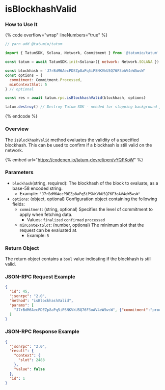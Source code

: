 # isBlockhashValid

### How to Use It

{% code overflow="wrap" lineNumbers="true" %}
```javascript
// yarn add @tatumio/tatum

import { TatumSDK, Solana, Network, Commitment } from '@tatumio/tatum'

const tatum = await TatumSDK.init<Solana>({ network: Network.SOLANA })

const blockhash = 'J7rBdM6AecPDEZp8aPq5iPSNKVkU5Q76F3oAV4eW5wsW'
const options = {
  commitment: Commitment.Processed,
  minContextSlot: 5
} // optional

const res = await tatum.rpc.isBlockhashValid(blockhash, options)

tatum.destroy() // Destroy Tatum SDK - needed for stopping background jobs
```
{% endcode %}

### Overview

The `isBlockhashValid` method evaluates the validity of a specified blockhash. This can be used to confirm if a blockhash is still valid on the network.

{% embed url="https://codepen.io/tatum-devrel/pen/vYQPKoW" %}

### Parameters

* `blockhash`(string, required): The blockhash of the block to evaluate, as a base-58 encoded string.
  * Example: `'J7rBdM6AecPDEZp8aPq5iPSNKVkU5Q76F3oAV4eW5wsW'`
* `options`: (object, optional) Configuration object containing the following fields:
  * `commitment`: (string, optional) Specifies the level of commitment to apply when fetching data.
    * Values: `finalized` `confirmed` `processed`
  * `minContextSlot`: (number, optional) The minimum slot that the request can be evaluated at.
    * Example: `5`

### Return Object

The return object contains a `bool` value indicating if the blockhash is still valid.

### JSON-RPC Request Example

```json
{
  "id": 45,
  "jsonrpc": "2.0",
  "method": "isBlockhashValid",
  "params": [
    "J7rBdM6AecPDEZp8aPq5iPSNKVkU5Q76F3oAV4eW5wsW", {"commitment":"processed"}
  ]
}
```

### JSON-RPC Response Example

```json
{
  "jsonrpc": "2.0",
  "result": {
    "context": {
      "slot": 2483
    },
    "value": false
  },
  "id": 1
}
```
